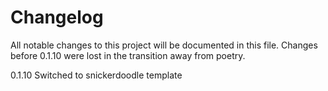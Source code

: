 # Changelog

All notable changes to this project will be documented in this file. Changes
before 0.1.10 were lost in the transition away from poetry.

<!-- insertion marker -->

0.1.10
    Switched to snickerdoodle template 
